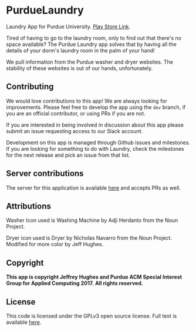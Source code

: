 # PurdueLaundry

Laundry App for Purdue University. [Play Store Link](https://play.google.com/store/apps/details?id=xyz.jhughes.laundry&referrer=utm_source%3Dgithub%26utm_medium%3Dreadme).

Tired of having to go to the laundry room, only to find out that there's no space available? The Purdue Laundry app solves that by having all the details of your dorm's laundry room in the palm of your hand!

We pull information from the Purdue washer and dryer websites. The stability of these websites is out of our hands, unfortunately.

## Contributing

We would love contributions to this app! We are always looking for improvements. Please feel free to develop the app using the `dev` branch, if you are an official contributor, or using PRs if you are not.

If you are interested in being involved in discussion about this app please submit an issue requesting access to our Slack account.

Development on this app is managed through Github issues and milestones. If you are looking for something to do with Laundry, check the milestones for the next release and pick an issue from that list. 

## Server contributions

The server for this application is available [here](https://github.com/Purdue-ACM-SIGAPP/purdue-laundry-api) and accepts PRs as well.

## Attributions

Washer Icon used is Washing Machine by Adji Herdanto from the Noun Project.

Dryer icon used is Dryer by Nicholas Navarro from the Noun Project. Modified for more color by Jeff Hughes.

## Copyright

**This app is copyright Jeffrey Hughes and Purdue ACM Special Interest Group for Applied Computing 2017.**
**All rights reserved.**

## License

This code is licensed under the GPLv3 open source license. Full text is available [here](https://www.gnu.org/licenses/gpl.txt).
